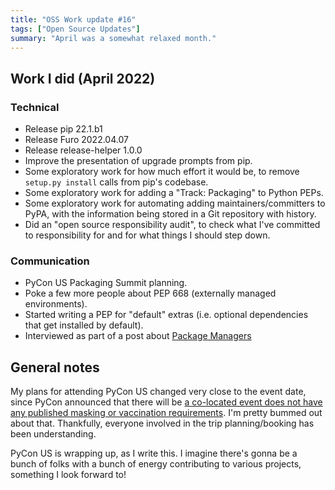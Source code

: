 ```yaml
---
title: "OSS Work update #16"
tags: ["Open Source Updates"]
summary: "April was a somewhat relaxed month."
---
```


## Work I did (April 2022)

### Technical

- Release pip 22.1.b1
- Release Furo 2022.04.07
- Release release-helper 1.0.0
- Improve the presentation of upgrade prompts from pip.
- Some exploratory work for how much effort it would be, to remove
  `setup.py install` calls from pip's codebase.
- Some exploratory work for adding a "Track: Packaging" to Python PEPs.
- Some exploratory work for automating adding maintainers/committers to PyPA,
  with the information being stored in a Git repository with history.
- Did an "open source responsibility audit", to check what I've committed to
  responsibility for and for what things I should step down.

### Communication

- PyCon US Packaging Summit planning.
- Poke a few more people about PEP 668 (externally managed environments).
- Started writing a PEP for "default" extras (i.e. optional dependencies that
  get installed by default).
- Interviewed as part of a post about
  [Package Managers](https://builtin.com/software-engineering-perspectives/package-managers)

## General notes

My plans for attending PyCon US changed very close to the event date, since
PyCon announced that there will be [a co-located event does not have any
published masking or vaccination requirements][pycon-colocated-post]. I'm pretty
bummed out about that. Thankfully, everyone involved in the trip
planning/booking has been understanding.

PyCon US is wrapping up, as I write this. I imagine there's gonna be a bunch of
folks with a bunch of energy contributing to various projects, something I look
forward to!

[pycon-colocated-post]:
  https://pycon.blogspot.com/2022/04/important-venue-information-update.html
